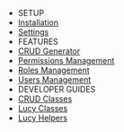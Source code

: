 <ul class="sidebar-menu">
    <li class="header">SETUP</li>
    <li>
        <a href="/docs/installation" title="Installation">
            <i class="fa fa-circle-o"></i> <span>Installation</span>
        </a>
    </li>
    <li>
        <a href="/docs/settings" title="Settings">
            <i class="fa fa-circle-o"></i> <span>Settings</span>
        </a>
    </li>
    <li class="header">FEATURES</li>
    <li>
        <a href="/docs/crud" title="CRUD Generator">
            <i class="fa fa-circle-o"></i> <span>CRUD Generator</span>
        </a>
    </li>
    <li>
        <a href="/docs/permissions" title="Permissions Management">
            <i class="fa fa-circle-o"></i> <span>Permissions Management</span>
        </a>
    </li>
    <li>
        <a href="/docs/roles" title="Roles Management">
            <i class="fa fa-circle-o"></i> <span>Roles Management</span>
        </a>
    </li>
    <li>
        <a href="/docs/users" title="Users Management">
            <i class="fa fa-circle-o"></i> <span>Users Management</span>
        </a>
    </li>
    <li class="header">DEVELOPER GUIDES</li>
    <li>
        <a href="/docs/crud-classes" title="CRUD Classes">
            <i class="fa fa-circle-o"></i> <span>CRUD Classes</span>
        </a>
    </li>
    <li>
        <a href="/docs/lucy-classes" title="Lucy Classes">
            <i class="fa fa-circle-o"></i> <span>Lucy Classes</span>
        </a>
    </li>
    <li>
        <a href="/docs/helpers" title="Lucy Helpers">
            <i class="fa fa-circle-o"></i> <span>Lucy Helpers</span>
        </a>
    </li>
</ul>
